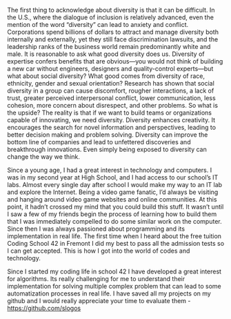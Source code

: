 The first thing to acknowledge about diversity is that it can be difficult. In the U.S., where the dialogue of inclusion is relatively advanced, even the mention of the word “diversity” can lead to anxiety and conflict.  Corporations spend billions of dollars to attract and manage diversity both internally and externally, yet they still face discrimination lawsuits, and the leadership ranks of the business world remain predominantly white and male.
It is reasonable to ask what good diversity does us. Diversity of expertise confers benefits that are obvious—you would not think of building a new car without engineers, designers and quality-control experts—but what about social diversity? What good comes from diversity of race, ethnicity, gender and sexual orientation? Research has shown that social diversity in a group can cause discomfort, rougher interactions, a lack of trust, greater perceived interpersonal conflict, lower communication, less cohesion, more concern about disrespect, and other problems. So what is the upside?
The reality is that if we want to build teams or organizations capable of innovating, we need diversity. Diversity enhances creativity. It encourages the search for novel information and perspectives, leading to better decision making and problem solving. Diversity can improve the bottom line of companies and lead to unfettered discoveries and breakthrough innovations. Even simply being exposed to diversity can change the way we think.

Since a young age, I had a great interest in technology and computers. I was in my second year at High School, and I had access to our school’s IT labs. Almost every single day after school I would make my way to an IT lab and explore the Internet.
Being a video game fanatic, I’d always be visiting and hanging around video game websites and online communities. At this point, it hadn’t crossed my mind that you could build this stuff. It wasn’t until I saw a few of my friends begin the process of learning how to build them that I was immediately compelled to do some similar work on the computer. Since then I was always passioned about programming and its implementation in real life. The first time when I heard about the free tuition Coding School 42 in Fremont I did my best to pass all the admission tests so I can get accepted. This is how I got into the world of codes and technology. 

Since I started my coding life in school 42 I have developed a great interest for algorithms. Its really challenging for me to understand their implementation for solving multiple complex problem that can lead to some automatization processes in real life. I have saved all my projects on my github and I would really appreciate your time to evaluate them - https://github.com/slogos
